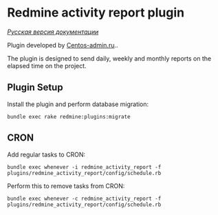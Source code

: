 # Redmine activity report plugin

*[Русская версия документации](README.ru.md)*

Plugin developed by [Centos-admin.ru](http://centos-admin.ru/)..

The plugin is designed to send daily, weekly and monthly reports on the elapsed time on the project.

## Plugin Setup

Install the plugin and perform database migration:

```
bundle exec rake redmine:plugins:migrate
```

## CRON

Add regular tasks to CRON:

```
bundle exec whenever -i redmine_activity_report -f plugins/redmine_activity_report/config/schedule.rb
```

Perform this to remove tasks from CRON:

```
bundle exec whenever -c redmine_activity_report -f plugins/redmine_activity_report/config/schedule.rb
```

